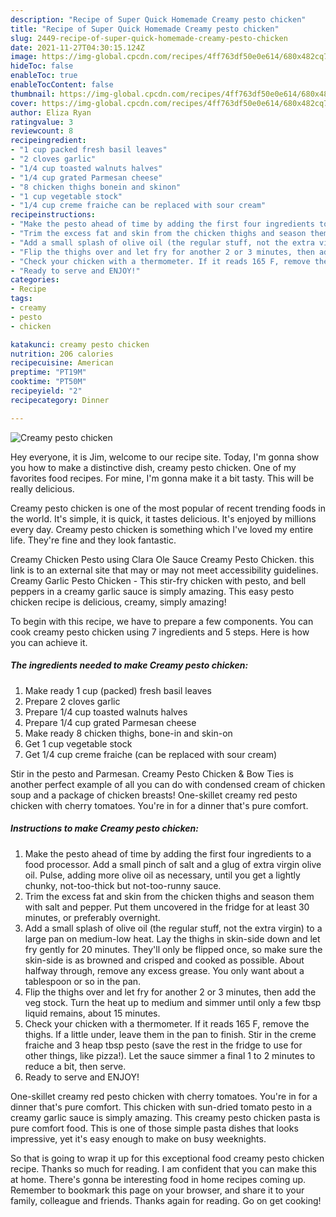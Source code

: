 ```yaml
---
description: "Recipe of Super Quick Homemade Creamy pesto chicken"
title: "Recipe of Super Quick Homemade Creamy pesto chicken"
slug: 2449-recipe-of-super-quick-homemade-creamy-pesto-chicken
date: 2021-11-27T04:30:15.124Z
image: https://img-global.cpcdn.com/recipes/4ff763df50e0e614/680x482cq70/creamy-pesto-chicken-recipe-main-photo.jpg
hideToc: false
enableToc: true
enableTocContent: false
thumbnail: https://img-global.cpcdn.com/recipes/4ff763df50e0e614/680x482cq70/creamy-pesto-chicken-recipe-main-photo.jpg
cover: https://img-global.cpcdn.com/recipes/4ff763df50e0e614/680x482cq70/creamy-pesto-chicken-recipe-main-photo.jpg
author: Eliza Ryan
ratingvalue: 3
reviewcount: 8
recipeingredient:
- "1 cup packed fresh basil leaves"
- "2 cloves garlic"
- "1/4 cup toasted walnuts halves"
- "1/4 cup grated Parmesan cheese"
- "8 chicken thighs bonein and skinon"
- "1 cup vegetable stock"
- "1/4 cup creme fraiche can be replaced with sour cream"
recipeinstructions:
- "Make the pesto ahead of time by adding the first four ingredients to a food processor. Add a small pinch of salt and a glug of extra virgin olive oil. Pulse, adding more olive oil as necessary, until you get a lightly chunky, not-too-thick but not-too-runny sauce."
- "Trim the excess fat and skin from the chicken thighs and season them with salt and pepper. Put them uncovered in the fridge for at least 30 minutes, or preferably overnight."
- "Add a small splash of olive oil (the regular stuff, not the extra virgin) to a large pan on medium-low heat. Lay the thighs in skin-side down and let fry gently for 20 minutes. They&#39;ll only be flipped once, so make sure the skin-side is as browned and crisped and cooked as possible. About halfway through, remove any excess grease. You only want about a tablespoon or so in the pan."
- "Flip the thighs over and let fry for another 2 or 3 minutes, then add the veg stock. Turn the heat up to medium and simmer until only a few tbsp liquid remains, about 15 minutes."
- "Check your chicken with a thermometer. If it reads 165 F, remove the thighs. If a little under, leave them in the pan to finish. Stir in the creme fraiche and 3 heap tbsp pesto (save the rest in the fridge to use for other things, like pizza!). Let the sauce simmer a final 1 to 2 minutes to reduce a bit, then serve."
- "Ready to serve and ENJOY!"
categories:
- Recipe
tags:
- creamy
- pesto
- chicken

katakunci: creamy pesto chicken 
nutrition: 206 calories
recipecuisine: American
preptime: "PT19M"
cooktime: "PT50M"
recipeyield: "2"
recipecategory: Dinner

---
```



![Creamy pesto chicken](https://img-global.cpcdn.com/recipes/4ff763df50e0e614/680x482cq70/creamy-pesto-chicken-recipe-main-photo.jpg)

Hey everyone, it is Jim, welcome to our recipe site. Today, I'm gonna show you how to make a distinctive dish, creamy pesto chicken. One of my favorites food recipes. For mine, I'm gonna make it a bit tasty. This will be really delicious.

Creamy pesto chicken is one of the most popular of recent trending foods in the world. It's simple, it is quick, it tastes delicious. It's enjoyed by millions every day. Creamy pesto chicken is something which I've loved my entire life. They're fine and they look fantastic.

Creamy Chicken Pesto using Clara Ole Sauce Creamy Pesto Chicken. this link is to an external site that may or may not meet accessibility guidelines. Creamy Garlic Pesto Chicken - This stir-fry chicken with pesto, and bell peppers in a creamy garlic sauce is simply amazing. This easy pesto chicken recipe is delicious, creamy, simply amazing!


To begin with this recipe, we have to prepare a few components. You can cook creamy pesto chicken using 7 ingredients and 5 steps. Here is how you can achieve it.

<!--inarticleads1-->

##### The ingredients needed to make Creamy pesto chicken:

1. Make ready 1 cup (packed) fresh basil leaves
1. Prepare 2 cloves garlic
1. Prepare 1/4 cup toasted walnuts halves
1. Prepare 1/4 cup grated Parmesan cheese
1. Make ready 8 chicken thighs, bone-in and skin-on
1. Get 1 cup vegetable stock
1. Get 1/4 cup creme fraiche (can be replaced with sour cream)


Stir in the pesto and Parmesan. Creamy Pesto Chicken & Bow Ties is another perfect example of all you can do with condensed cream of chicken soup and a package of chicken breasts! One-skillet creamy red pesto chicken with cherry tomatoes. You&#39;re in for a dinner that&#39;s pure comfort. 

<!--inarticleads2-->

##### Instructions to make Creamy pesto chicken:

1. Make the pesto ahead of time by adding the first four ingredients to a food processor. Add a small pinch of salt and a glug of extra virgin olive oil. Pulse, adding more olive oil as necessary, until you get a lightly chunky, not-too-thick but not-too-runny sauce.
1. Trim the excess fat and skin from the chicken thighs and season them with salt and pepper. Put them uncovered in the fridge for at least 30 minutes, or preferably overnight.
1. Add a small splash of olive oil (the regular stuff, not the extra virgin) to a large pan on medium-low heat. Lay the thighs in skin-side down and let fry gently for 20 minutes. They&#39;ll only be flipped once, so make sure the skin-side is as browned and crisped and cooked as possible. About halfway through, remove any excess grease. You only want about a tablespoon or so in the pan.
1. Flip the thighs over and let fry for another 2 or 3 minutes, then add the veg stock. Turn the heat up to medium and simmer until only a few tbsp liquid remains, about 15 minutes.
1. Check your chicken with a thermometer. If it reads 165 F, remove the thighs. If a little under, leave them in the pan to finish. Stir in the creme fraiche and 3 heap tbsp pesto (save the rest in the fridge to use for other things, like pizza!). Let the sauce simmer a final 1 to 2 minutes to reduce a bit, then serve.
1. Ready to serve and ENJOY!

One-skillet creamy red pesto chicken with cherry tomatoes. You&#39;re in for a dinner that&#39;s pure comfort. This chicken with sun-dried tomato pesto in a creamy garlic sauce is simply amazing. This creamy pesto chicken pasta is pure comfort food. This is one of those simple pasta dishes that looks impressive, yet it&#39;s easy enough to make on busy weeknights. 

So that is going to wrap it up for this exceptional food creamy pesto chicken recipe. Thanks so much for reading. I am confident that you can make this at home. There's gonna be interesting food in home recipes coming up. Remember to bookmark this page on your browser, and share it to your family, colleague and friends. Thanks again for reading. Go on get cooking!
